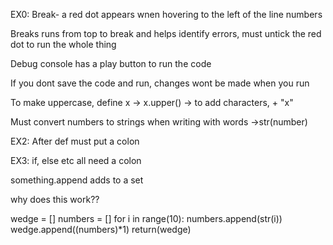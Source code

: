 EX0:
Break- a red dot appears wnen hovering to the left of the line numbers

Breaks runs from top to break and helps identify errors, must untick the red dot to run the whole thing

Debug console has a play button to run the code

If you dont save the code and run, changes wont be made when you run

To make uppercase, define x -> x.upper() -> to add characters, + "x"

Must convert numbers to strings when writing with words ->str(number)

EX2: After def must put a colon

EX3: if, else etc all need a colon

something.append adds to a set

why does this work??

wedge = []
    numbers = []
    for i in range(10):
        numbers.append(str(i))
        wedge.append((numbers)*1)
    return(wedge)
